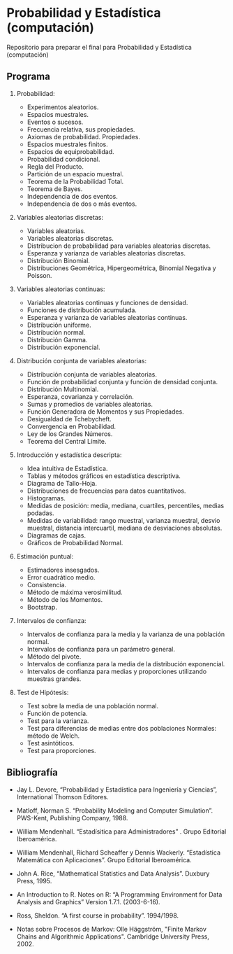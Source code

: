 Probabilidad y Estadística (computación)
========================================
Repositorio para preparar el final para Probabilidad y Estadística (computación)

Programa
--------

1. Probabilidad: 
    - Experimentos aleatorios. 
    - Espacios muestrales. 
    - Eventos o sucesos. 
    - Frecuencia relativa, sus propiedades. 
    - Axiomas de probabilidad. Propiedades. 
    - Espacios muestrales finitos. 
    - Espacios de equiprobabilidad.
    - Probabilidad condicional. 
    - Regla del Producto. 
    - Partición de un espacio muestral.
    - Teorema de la Probabilidad Total. 
    - Teorema de Bayes. 
    - Independencia de dos eventos. 
    - Independencia de dos o más eventos.

2. Variables aleatorias discretas: 
    - Variables aleatorias. 
    - Variables aleatorias discretas. 
    - Distribucion de probabilidad para variables aleatorias discretas.
    - Esperanza y varianza de variables aleatorias discretas.
    - Distribución Binomial.
    - Distribuciones Geométrica, Hipergeométrica, Binomial Negativa y Poisson.

3. Variables aleatorias continuas: 
    - Variables aleatorias continuas y funciones de densidad.
    - Funciones de distribución acumulada. 
    - Esperanza y varianza de variables aleatorias continuas. 
    - Distribución uniforme. 
    - Distribución normal. 
    - Distribución Gamma. 
    - Distribución exponencial.

4. Distribución conjunta de variables aleatorias: 
    - Distribución conjunta de variables aleatorias. 
    - Función de probabilidad conjunta y función de densidad conjunta. 
    - Distribución Multinomial. 
    - Esperanza, covarianza y correlación. 
    - Sumas y promedios de variables aleatorias. 
    - Función Generadora de Momentos y sus Propiedades. 
    - Desigualdad de Tchebycheft. 
    - Convergencia en Probabilidad. 
    - Ley de los Grandes Números. 
    - Teorema del Central Límite.

5. Introducción y estadística descripta: 
    - Idea intuitiva de Estadística. 
    - Tablas y métodos gráficos en estadística descriptiva. 
    - Diagrama de Tallo-Hoja.
    - Distribuciones de frecuencias para datos cuantitativos. 
    - Histogramas. 
    - Medidas de posición: media, mediana, cuartiles, percentiles, medias 
    podadas.
    - Medidas de variabilidad: rango muestral, varianza muestral, desvio
        muestral, distancia intercuartil, mediana de desviaciones absolutas.
    - Diagramas de cajas. 
    - Gráficos de Probabilidad Normal.

6. Estimación puntual: 
    - Estimadores insesgados. 
    - Error cuadrático medio.
    - Consistencia. 
    - Método de máxima verosimilitud. 
    - Método de los Momentos. 
    - Bootstrap.

7. Intervalos de confianza: 
    - Intervalos de confianza para la media y la varianza de una población 
    normal. 
    - Intervalos de confianza para un parámetro general.
    - Método del pivote. 
    - Intervalos de confianza para la media de la distribución exponencial.
    - Intervalos de confianza para medias y proporciones utilizando muestras
    grandes.

8. Test de Hipótesis: 
    - Test sobre la media de una población normal. 
    - Función de potencia. 
    - Test para la varianza. 
    - Test para diferencias de medias entre dos poblaciones 
    Normales: método de Welch. 
    - Test asintóticos. 
    - Test para proporciones.

Bibliografía
------------

- Jay L. Devore, “Probabilidad y Estadística para Ingeniería y Ciencias”,
International Thomson Editores.

- Matloff, Norman S. “Probability Modeling and Computer Simulation”. PWS-Kent,
Publishing Company, 1988.

- William Mendenhall. “Estadísitica para Administradores” . Grupo Editorial
Iberoamérica.

- William Mendenhall, Richard Scheaffer y Dennis Wackerly. “Estadística Matemática
con Aplicaciones”. Grupo Editorial Iberoamérica.

- John A. Rice, “Mathematical Statistics and Data Analysis”. Duxbury Press, 1995.

- An Introduction to R. Notes on R: “A Programming Environment for Data Analysis
and Graphics” Version 1.7.1. (2003-6-16).

- Ross, Sheldon. “A first course in probability”. 1994/1998.

- Notas sobre Procesos de Markov: Olle Häggström, "Finite Markov Chains and
Algorithmic Applications". Cambridge University Press, 2002.
